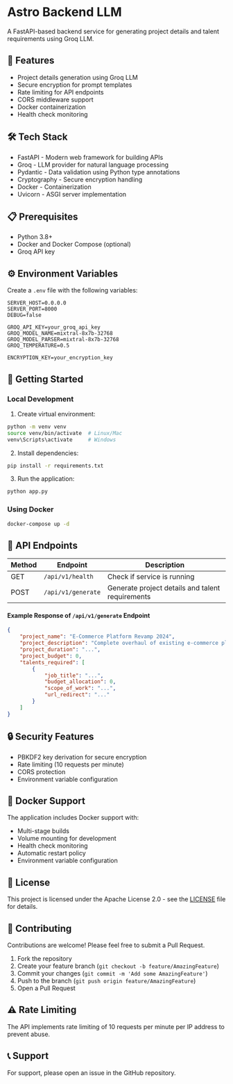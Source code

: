 # Astro Backend LLM

A FastAPI-based backend service for generating project details and talent requirements using Groq LLM.

## 🌟 Features

- Project details generation using Groq LLM
- Secure encryption for prompt templates
- Rate limiting for API endpoints
- CORS middleware support
- Docker containerization
- Health check monitoring

## 🛠️ Tech Stack

- FastAPI - Modern web framework for building APIs
- Groq - LLM provider for natural language processing
- Pydantic - Data validation using Python type annotations
- Cryptography - Secure encryption handling
- Docker - Containerization
- Uvicorn - ASGI server implementation

## 📋 Prerequisites

- Python 3.8+
- Docker and Docker Compose (optional)
- Groq API key

## ⚙️ Environment Variables

Create a `.env` file with the following variables:

```env
SERVER_HOST=0.0.0.0
SERVER_PORT=8000
DEBUG=false

GROQ_API_KEY=your_groq_api_key
GROQ_MODEL_NAME=mixtral-8x7b-32768
GROQ_MODEL_PARSER=mixtral-8x7b-32768
GROQ_TEMPERATURE=0.5

ENCRYPTION_KEY=your_encryption_key
```

## 🚀 Getting Started

### Local Development

1. Create virtual environment:
```bash
python -m venv venv
source venv/bin/activate  # Linux/Mac
venv\Scripts\activate     # Windows
```

2. Install dependencies:
```bash
pip install -r requirements.txt
```

3. Run the application:
```bash
python app.py
```

### Using Docker

```bash
docker-compose up -d
```

## 🔌 API Endpoints


| Method | Endpoint | Description |
|--------|----------|-------------|
| GET | `/api/v1/health` | Check if service is running |
| POST | `/api/v1/generate` | Generate project details and talent requirements |

#### Example Response of `/api/v1/generate` Endpoint
```json
{
    "project_name": "E-Commerce Platform Revamp 2024",
    "project_description": "Complete overhaul of existing e-commerce platform...",
    "project_duration": "...",
    "project_budget": 0,
    "talents_required": [
        {
            "job_title": "...",
            "budget_allocation": 0,
            "scope_of_work": "...",
            "url_redirect": "..."
        }
    ]
}
```

## 🔒 Security Features

- PBKDF2 key derivation for secure encryption
- Rate limiting (10 requests per minute)
- CORS protection
- Environment variable configuration

## 🐳 Docker Support

The application includes Docker support with:
- Multi-stage builds
- Volume mounting for development
- Health check monitoring
- Automatic restart policy
- Environment variable configuration

## 📝 License

This project is licensed under the Apache License 2.0 - see the [LICENSE](LICENSE) file for details.

## 🤝 Contributing

Contributions are welcome! Please feel free to submit a Pull Request.

1. Fork the repository
2. Create your feature branch (`git checkout -b feature/AmazingFeature`)
3. Commit your changes (`git commit -m 'Add some AmazingFeature'`)
4. Push to the branch (`git push origin feature/AmazingFeature`)
5. Open a Pull Request

## ⚠️ Rate Limiting

The API implements rate limiting of 10 requests per minute per IP address to prevent abuse.

## 📞 Support

For support, please open an issue in the GitHub repository.